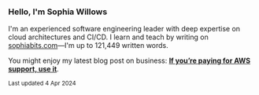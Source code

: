 ### Hello, I'm Sophia Willows

I'm an experienced software engineering leader with deep expertise on cloud architectures and CI/CD. I learn and teach by writing on [sophiabits.com](https://sophiabits.com/blog)—I'm up to 121,449 written words.

You might enjoy my latest blog post on business: **[If you’re paying for AWS support, use it](https://sophiabits.com/blog/use-aws-support)**.

<sub>Last updated 4 Apr 2024</sub>
